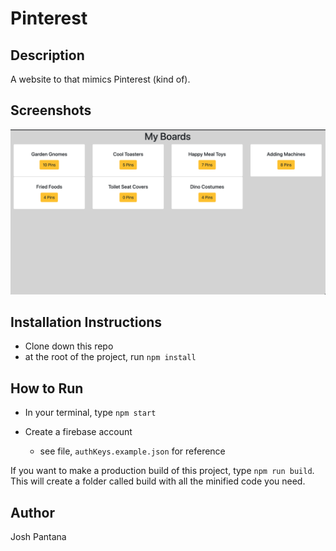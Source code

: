 # Pinterest

## Description
A website to that mimics Pinterest (kind of).

## Screenshots
![Image of the pinterest website.](https://raw.githubusercontent.com/jpantana/pinterest/numPins/screenshots/Screen%20Shot%202019-06-15%20at%2010.19.54%20AM.png "screenshot of pinterest site.")

## Installation Instructions
* Clone down this repo
* at the root of the project, run `npm install`

## How to Run
* In your terminal, type `npm start`

* Create a firebase account
  * see file, ```authKeys.example.json``` for reference

If you want to make a production build of this project,
type `npm run build`. This will create a folder called build
with all the minified code you need.

## Author
Josh Pantana
